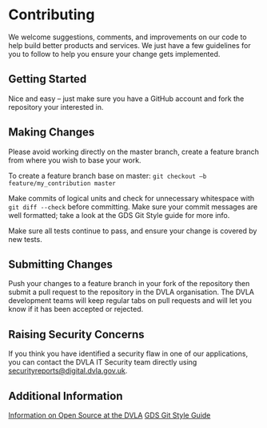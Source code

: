 # Contributing

We welcome suggestions, comments, and improvements on our code to help build better products and services. We just have a few guidelines for you to follow to help you ensure your change gets implemented.

## Getting Started
Nice and easy – just make sure you have a GitHub account and fork the repository your interested in.

## Making Changes
Please avoid working directly on the master branch, create a feature branch from where you wish to base your work.

To create a feature branch base on master:
`git checkout –b feature/my_contribution master`

Make commits of logical units and check for unnecessary whitespace with `git diff --check` before committing. Make sure your commit messages are well formatted; take a look at the GDS Git Style guide for more info.

Make sure all tests continue to pass, and ensure your change is covered by new tests.

## Submitting Changes
Push your changes to a feature branch in your fork of the repository then submit a pull request to the repository in the DVLA organisation. The DVLA development teams will keep regular tabs on pull requests and will let you know if it has been accepted or rejected.

## Raising Security Concerns
If you think you have identified a security flaw in one of our applications, you can contact the DVLA IT Security team directly using securityreports@digital.dvla.gov.uk.

## Additional Information
[Information on Open Source at the DVLA](http://dvla.github.io/)
[GDS Git Style Guide](https://github.com/alphagov/styleguides/blob/master/git.md)
